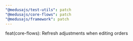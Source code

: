 ```yaml
---
"@medusajs/test-utils": patch
"@medusajs/core-flows": patch
"@medusajs/framework": patch
---
```


feat(core-flows): Refresh adjustments when editing orders
